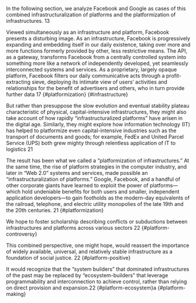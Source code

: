 
In the following section, we analyze Facebook and Google as cases of this combined infrastructuralization of platforms and the platformization of infrastructures. 13

Viewed simultaneously as an infrastructure and platform, Facebook presents a disturbing image. As an infrastructure, Facebook is progressively expanding and embedding itself in our daily existence, taking over more and more functions formerly provided by other, less restrictive means. The API, as a gateway, transforms Facebook from a centrally controlled system into something more like a network of independently developed, yet seamlessly interconnected systems and services. As a proprietary, largely opaque platform, Facebook filters our daily communicative acts through a profit-extracting sieve, deploying its intimate view of users’ activities and relationships for the benefit of advertisers and others, who in turn provide further data 17  {#platformization} {#infrastructure}

But rather than presuppose the slow evolution and eventual stability plateau characteristic of physical, capital-intensive infrastructures, they might also take account of how rapidly “infrastructuralized platforms” have arisen in the digital age. Similarly, they might explore how information technology (IT) has helped to platformize even capital-intensive industries such as the transport of documents and goods; for example, FedEx and United Parcel Service (UPS) both grew mighty through relentless application of IT to logistics 21

The result has been what we called a “platformization of infrastructures.” At the same time, the rise of platform strategies in the computer industry, and later in “Web 2.0” systems and services, made possible an “infrastructuralization of platforms.” Google, Facebook, and a handful of other corporate giants have learned to exploit the power of platforms— which hold undeniable benefits for both users and smaller, independent application developers—to gain footholds as the modern-day equivalents of the railroad, telephone, and electric utility monopolies of the late 19th and the 20th centuries. 21 {#platformization}

We hope to foster scholarship describing conflicts or subductions between infrastructures and platforms across various sectors 22 {#platform-controversy}

This combined perspective, one might hope, would reassert the importance of widely available, universal, and relatively stable infrastructure as a foundation of social justice. 22 {#platform-positive}

It would recognize that the “system builders” that dominated infrastructures of the past may be replaced by “ecosystem-builders” that leverage programmability and interconnection to achieve control, rather than relying on direct provision and expansion.22 {#platform-ecosystem}a {#platform-making}
